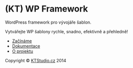 ﻿(KT) WP Framework
============

WordPress framework pro vývojáře šablon.

Vytvářejte WP šablony rychle, snadno, efektivně a přehledně!

- [Začínáme](http://www.wpframework.cz/zaciname/)
- [Dokumentace](http://www.wpframework.cz/dokumentace/)
- [O projektu](http://www.wpframework.cz/o-projektu/)


Copyright © [KTStudio.cz](http://www.ktstudio.cz/) 2014